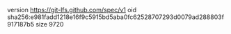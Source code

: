 version https://git-lfs.github.com/spec/v1
oid sha256:e981fadd1218e16f9c5915bd5aba0fc62528707293d0079ad288803f917187b5
size 9720

